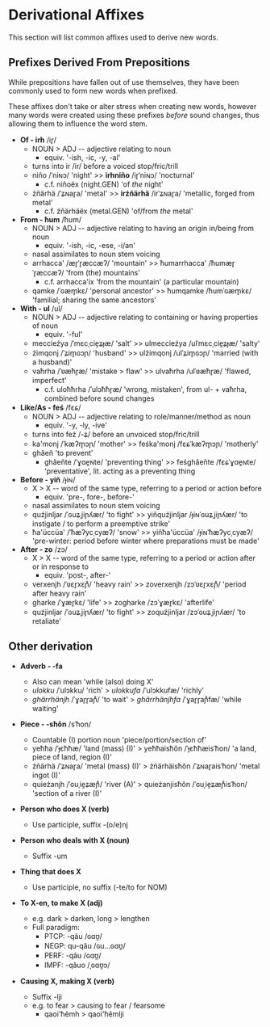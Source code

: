 # Derivational Affixes

This section will list common affixes used to derive new words.

## Prefixes Derived From Prepositions

While prepositions have fallen out of use themselves, they have been commonly used to form new words when prefixed.

These affixes don't take or alter stress when creating new words, however many words were created using these prefixes *before* sound changes, thus allowing them to influence the word stem.

- **Of - irh** /ir̥/
  - NOUN > ADJ -- adjective relating to noun
    - equiv. '-ish, -ic, -y, -al'
  - turns into ir /ir/ before a voiced stop/fric/trill
  - niño /ˈniɴɔ/ 'night' >> **irhniño** /ir̥ˈniɴɔ/ 'nocturnal'
    - c.f. niñoëx (night.GEN) 'of *the* night'
  - źñärhä /ˈʑɴar̥a/ 'metal' >> **irźñärhä** /irˈʑɴar̥a/ 'metallic, forged from metal'
    - c.f. źñärhäëx (metal.GEN) 'of/from *the* metal'
- **From - ħum** /ħum/
  - NOUN > ADJ -- adjective relating to having an origin in/being from noun
    - equiv. '-ish, -ic, -ese, -i/an'
  - nasal assimilates to noun stem voicing
  - arrhacca' /ær̥ˈr̥æccæʔ/ 'mountain' >> ħumarrhacca' /ħumær̥ˈr̥æccæʔ/ 'from (the) mountains'
    - c.f. arrhacca'ix 'from the mountain' (a particular mountain)
  - qamke /ˈɢæm̥kɛ/ 'personal ancestor' >> ħumqamke /ħumˈɢæm̥kɛ/ 'familial; sharing the same ancestors'
- **With - ul** /ul/
  - NOUN > ADJ -- adjective relating to containing or having properties of noun
    - equiv. '-ful'
  - meccieźya /ˈmɛcˌcie̯ʑɟæ/ 'salt' >> ulmeccieźya /ulˈmɛcˌcie̯ʑɟæ/ 'salty'
  - źimqonj /ˈʑim̥ɢɔɲ/ 'husband' >> ulźimqonj /ulˈʑim̥ɢɔɲ/ 'married (with a husband)'
  - vaħrha /ˈʋæħr̥æ/ 'mistake > flaw' >> ulvaħrha /ulˈʋæħr̥æ/ 'flawed, imperfect'
    - c.f. uloħħrha /ˈulɔħħr̥æ/ 'wrong, mistaken', from ul- + vaħrha, combined before sound changes
- **Like/As - feś** /fɛɕ/
  - NOUN > ADJ -- adjective relating to role/manner/method as noun
    - equiv. '-y, -ly, -ive'
  - turns into feź /-ʑ/ before an unvoiced stop/fric/trill
  - ka'monj /ˈkæʔm̥ɔɲ/ 'mother' >> feśka'monj /fɛɕˈkæʔm̥ɔɲ/ 'motherly'
  - ghâeñ 'to prevent'
    - ghâeñte /ˈɣɑe̯ɴte/ 'preventing thing' >> feśghâeñte /fɛɕˈɣɑe̯ɴte/ 'preventative', lit. acting as a preventing thing
- **Before - yiñ** /ɟiɴ/
  - X > X -- word of the same type, referring to a period or action before
    - equiv. 'pre-, fore-, before-'
  - nasal assimilates to noun stem voicing
  - quźjinljar /ˈɢuʑˌjiɲʎær/ 'to fight' >> yiñquźjinljar /ɟiɴˈɢuʑˌjiɲʎær/ 'to instigate / to perform a preemptive strike'
  - ħa'üccüa' /ˈħæʔycˌcyæʔ/ 'snow' >> yiñħa'üccüa' /ɟiɴˈħæʔycˌcyæʔ/ 'pre-winter: period before winter where preparations must be made'
- **After - zo** /zɔ/
  - X > X -- word of the same type, referring to a period or action after or in response to
    - equiv. 'post-, after-'
  - verxenjh /ˈʋɛr̥xɛɲ̊/ 'heavy rain' >> zoverxenjh /zɔˈʋɛr̥xɛɲ̊/ 'period after heavy rain'
  - gharke /ˈɣær̥kɛ/ 'life' >> zogharke /zɔˈɣær̥kɛ/ 'afterlife'
  - quźjinljar /ˈɢuʑˌjiɲʎær/ 'to fight' >> zoquźjinljar /zɔˈɢuʑˌjiɲʎær/ 'to retaliate'

## Other derivation

- **Adverb - -fa**
  - Also can mean 'while (also) doing X'
  - *ulokku* /ˈulɔkku/ 'rich' > *ulokkufa* /ˈulɔkkufæ/ 'richly'
  - *ghärrhänjh* /ˈɣar̥r̥aɲ̊/ 'to wait' > *ghärrhänjhfa* /ˈɣar̥r̥aɲ̊fæ/ 'while waiting'

- **Piece - -sħôn** /sˈħon/
  - Countable (I) portion noun 'piece/portion/section of'
  - yeħħa /ˈɟɛħħæ/ 'land (mass) (I)' > yeħħaisħôn /ˈɟɛħħæisˈħon/ 'a land, piece of land, region (I)'
  - źñärhä /ˈʑɴar̥a/ 'metal (mass) (I)' > źñärhäisħôn /ˈʑɴar̥aisˈħon/ 'metal ingot (I)'
  - quieźanjh /ˈɢuˌie̯ʑæɲ̊/ 'river (A)' > quieźanjisħôn /ˈɢuˌie̯ʑæɲ̊isˈħon/ 'section of a river (I)'

- **Person who does X (verb)**
  - Use participle, suffix -(o/e)nj

- **Person who deals with X (noun)**
  - Suffix -um

- **Thing that does X**
  - Use participle, no suffix (-te/to for NOM)

- **To X-en, to make X (adj)**
  - e.g. dark > darken, long > lengthen
  - Full paradigm:
    - PTCP: -qâu /ɢɑʊ̯/
    - NEGP: qu-qâu /ɢu...ɢɑʊ̯/
    - PERF: -qâu /ɢɑʊ̯/
    - IMPF: -qâuo /ˌɢɑʊ̯ɔ/

- **Causing X, making X (verb)**
  - Suffix -lji
  - e.g. to fear > causing to fear / fearsome
    - qaoi'ħêmh > qaoi'ħêmlji
